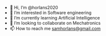 - 👋 Hi, I’m @horlans2020
- 👀 I’m interested in Software engineering
- 🌱 I’m currently learning Artificial Intelligence
- 💞️ I’m looking to collaborate on Mechatronics
- 📫 How to reach me samhorlans@gmail.com

<!---
horlans2020/horlans2020 is a ✨ special ✨ repository because its `README.md` (this file) appears on your GitHub profile.
You can click the Preview link to take a look at your changes.
--->
